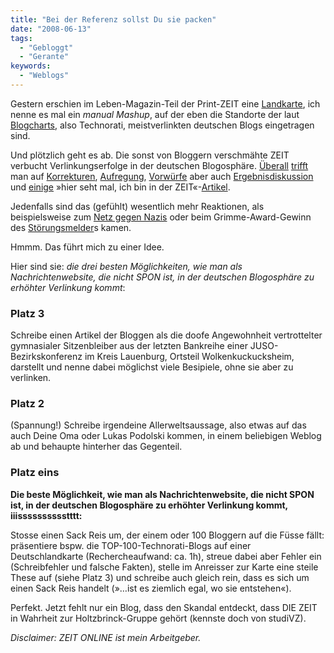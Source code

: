 ```yaml
---
title: "Bei der Referenz sollst Du sie packen"
date: "2008-06-13"
tags:
  - "Gebloggt"
  - "Gerante"
keywords:
  - "Weblogs"
---
```


Gestern erschien im Leben-Magazin-Teil der Print-ZEIT eine [Landkarte](http://zeus.zeit.de/bilder/2008/25/leben/zeit-magazin-leben/d-karte/d-karte-700.gif "Blogs - Wo werden die erfolgreichen Internettagebücher geschrieben"), ich nenne es mal ein _manual Mashup_, auf der eben die Standorte der laut [Blogcharts](http://www.deutscheblogcharts.de/), also Technorati, meistverlinkten deutschen Blogs eingetragen sind.

Und plötzlich geht es ab. Die sonst von Bloggern verschmähte ZEIT verbucht Verlinkungserfolge in der deutschen Blogosphäre. [Überall](http://www.designtagebuch.de/deutschlandkarte-erfolgreiche-blogs/ "designtagebuch: Deutschlandkarte - Erfolgreiche Blogs") [trifft](http://www.aptgetupdate.de/index.php/2008/06/12/kartenkunde/) man auf [Korrekturen](http://blog.beetlebum.de/2008/06/12/immer-diese-cholerischen-blogger/), [Aufregung](http://blog.handelsblatt.de/indiskretion/eintrag.php?id=1818 "Indiskretion Ehrensache: Selbstreferenzielle Blogger-Verortungsfragen"), [Vorwürfe](http://www.fixmbr.de/im-germanys-next-werbemodell/) aber auch [Ergebnisdiskussion](http://www.basicthinking.de/blog/2008/06/12/blogkarte/) und [einige](http://www.technorati.com/search/http%3A//www.zeit.de/2008/25/Karte-25?page=1) »hier seht mal, ich bin in der ZEIT«-[Artikel](http://www.technorati.com/search/http%3A%2F%2Fzeus.zeit.de%2Fbilder%2F2008%2F25%2Fleben%2Fzeit-magazin-leben%2Fd-karte%2Fd-karte-700.gif).

Jedenfalls sind das (gefühlt) wesentlich mehr Reaktionen, als beispielsweise zum [Netz gegen Nazis](http://netz-gegen-nazis.de) oder beim Grimme-Award-Gewinn des [Störungsmelder](http://blog.zeit.de/stoerungsmelder/)s kamen.

Hmmm. Das führt mich zu einer Idee.

Hier sind sie: _die drei besten Möglichkeiten, wie man als Nachrichtenwebsite, die nicht SPON ist, in der deutschen Blogosphäre zu erhöhter Verlinkung kommt_:

### Platz 3
Schreibe einen Artikel der Bloggen als die doofe Angewohnheit vertrottelter gymnasialer Sitzenbleiber aus der letzten Bankreihe einer JUSO-Bezirkskonferenz im Kreis Lauenburg, Ortsteil Wolkenkuckucksheim, darstellt und nenne dabei möglichst viele Besipiele, ohne sie aber zu verlinken.

### Platz 2
(Spannung!) Schreibe irgendeine Allerweltsaussage, also etwas auf das auch Deine Oma oder Lukas Podolski kommen, in einem beliebigen Weblog ab und behaupte hinterher das Gegenteil.

### Platz eins
**Die beste Möglichkeit, wie man als Nachrichtenwebsite, die nicht SPON ist, in der deutschen Blogosphäre zu erhöhter Verlinkung kommt, iiisssssssssstttt:**

Stosse einen Sack Reis um, der einem oder 100 Bloggern auf die Füsse fällt: präsentiere bspw. die TOP-100-Technorati-Blogs auf einer Deutschlandkarte (Rechercheaufwand: ca. 1h), streue dabei aber Fehler ein (Schreibfehler und falsche Fakten), stelle im Anreisser zur Karte eine steile These auf (siehe Platz 3) und schreibe auch gleich rein, dass es sich um einen Sack Reis handelt (»…ist es ziemlich egal, wo sie entstehen«).

Perfekt. Jetzt fehlt nur ein Blog, dass den Skandal entdeckt, dass DIE ZEIT in Wahrheit zur Holtzbrinck-Gruppe gehört (kennste doch von studiVZ).

_Disclaimer: ZEIT ONLINE ist mein Arbeitgeber._
